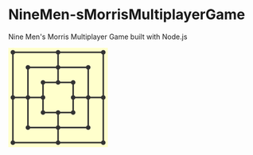 # NineMen-sMorrisMultiplayerGame
Nine Men's Morris Multiplayer Game built with Node.js

<img src="backend/public/favicon.ico"/>
